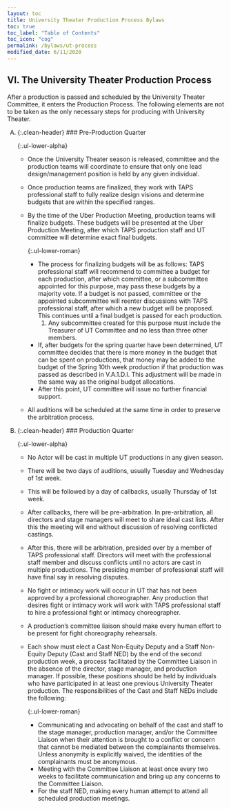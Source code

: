 ```yaml
---
layout: toc
title: University Theater Production Process Bylaws
toc: true
toc_label: "Table of Contents"
toc_icon: "cog"
permalink: /bylaws/ut-process
modified_date: 6/11/2020
---
```


<style>
ol > li > ul {
  list-style-type: lower-alpha !important;
}
#removal-of-committee-members + p + ul {
  list-style-type: circle !important;
}
#position-descriptions + ul {
  list-style-type: lower-roman !important;
}
ol > li > ul > li > h3 + p + ul,
ol > li > ul > li > h4 + p + ul {
  list-style-type: lower-roman !important;
}
li > h3, li > h4, li > h5, li > h6 {
  font-size:initial !important;
  font-style:italic;
  margin:none !important;
  margin-top:15px !important;
  display:inline;
}
li > h3 + p, li > h4 + p, li > h5 + p, li > h6 + p {
  display:inline;
}
li > h3 + p + p, li > h4 + p + p, li > h5 + p + p, li > h6 + p + p {
  margin-top: 15px;
}
li > h3:after, li > h4:after, li > h5:after, li > h6:after {
  content: ".";
}
#deans-men-start {
  display:none;
}
#deans-men-start ~ ul {
  list-style-type: upper-alpha !important;
}
#deans-men-start ~ ul > .fake-letter-i {
  display:none;
}
.no-dot-list-header > h4:after {
  content: "";
}
.ul-lower-alpha {
  list-style-type: lower-alpha !important;
}
.ul-lower-roman {
  list-style-type: lower-roman !important;
}
.ul-upper-roman {
  list-style-type: upper-roman !important;
}
.clean-header > h3:after {
  content: "";
}
.clean-header > h3 {
  font-style:normal;
}
</style>

<p id="deans-men-start"></p>

## VI. The University Theater Production Process

After a production is passed and scheduled by the University Theater Committee, it enters the Production Process. The following elements are not to be taken as the only necessary steps for producing with University Theater.

  * {:.clean-header} ### Pre-Production Quarter

    {:.ul-lower-alpha}
      * Once the University Theater season is released, committee and the production teams will coordinate to ensure that only one lead design/management position is held by any given individual.
      * Once production teams are finalized, they work with TAPS professional staff to fully realize design visions and determine budgets that are within the specified ranges.
      * By the time of the Uber Production Meeting, production teams will finalize budgets. These budgets will be presented at the Uber Production Meeting, after which TAPS production staff and UT committee will determine exact final budgets.

        {:.ul-lower-roman}
          * The process for finalizing budgets will be as follows: TAPS professional staff will recommend to committee a budget for each production, after which committee, or a subcommittee appointed for this purpose, may pass these budgets by a majority vote. If a budget is not passed, committee or the appointed subcommittee will reenter discussions with TAPS professional staff, after which a new budget will be proposed. This continues until a final budget is passed for each production.
              1. Any subcommittee created for this purpose must include the Treasurer of UT Committee and no less than three other members.
          * If, after budgets for the spring quarter have been determined, UT committee decides that there is more money in the budget that can be spent on productions, that money may be added to the budget of the Spring 10th week production if that production was passed as described in V.A.1.D.I. This adjustment will be made in the same way as the original budget allocations.
          * After this point, UT committee will issue no further financial support.
      * All auditions will be scheduled at the same time in order to preserve the arbitration process.


  * {:.clean-header} ### Production Quarter

    {:.ul-lower-alpha}
      * No Actor will be cast in multiple UT productions in any given season.
      * There will be two days of auditions, usually Tuesday and Wednesday of 1st week.
      * This will be followed by a day of callbacks, usually Thursday of 1st week.
      * After callbacks, there will be pre-arbitration. In pre-arbitration, all directors and stage managers will meet to share ideal cast lists. After this the meeting will end without discussion of resolving conflicted castings.
      * After this, there will be arbitration, presided over by a member of TAPS professional staff. Directors will meet with the professional staff member and discuss conflicts until no actors are cast in multiple productions. The presiding member of professional staff will have final say in resolving disputes.
      * No fight or intimacy work will occur in UT that has not been approved by a professional choreographer. Any production that desires fight or intimacy work will work with TAPS professional staff to hire a professional fight or intimacy choreographer.
      * A production’s committee liaison should make every human effort to be present for fight choreography rehearsals.
      * Each show must elect a Cast Non-Equity Deputy and a Staff Non-Equity Deputy (Cast and Staff NED) by the end of the second production week, a process facilitated by the Committee Liaison in the absence of the director, stage manager, and production manager. If possible, these positions should be held by individuals who have participated in at least one previous University Theater production. The responsibilities of the Cast and Staff NEDs include the following:

        {:.ul-lower-roman}
          * Communicating and advocating on behalf of the cast and staff to the stage manager, production manager, and/or the Committee Liaison when their attention is brought to a conflict or concern that cannot be mediated between the complainants themselves. Unless anonymity is explicitly waived, the identities of the complainants must be anonymous.
          * Meeting with the Committee Liaison at least once every two weeks to facilitate communication and bring up any concerns to the Committee Liaison.
          * For the staff NED, making every human attempt to attend all scheduled production meetings.
